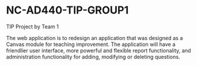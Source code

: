 # NC-AD440-TIP-GROUP1
TIP Project by Team 1 

The web application is to redesign an application that was designed as a Canvas module for teaching improvement. The application will have a friendlier user interface, more powerful and flexible report functionality, and administration functionality for adding, modifying or deleting questions.
